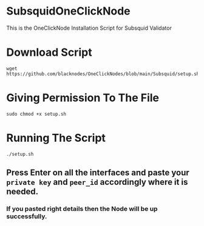 # SubsquidOneClickNode
This is the OneClickNode Installation Script for Subsquid Validator
# Download Script
```
wget https://github.com/blacknodes/OneClickNodes/blob/main/Subsquid/setup.sh
```
# Giving Permission To The File
```
sudo chmod +x setup.sh
```
# Running The Script
```
./setup.sh
```
## Press Enter on all the interfaces and paste your `private key` and `peer_id` accordingly where it is needed.
### If you pasted right details then the Node will be up successfully.
